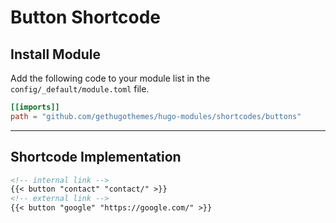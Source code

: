 # Button Shortcode

## Install Module

Add the following code to your module list in the `config/_default/module.toml` file.

```toml
[[imports]]
path = "github.com/gethugothemes/hugo-modules/shortcodes/buttons"
```

<hr>

## Shortcode Implementation

```md
<!-- internal link -->
{{< button "contact" "contact/" >}}
<!-- external link -->
{{< button "google" "https://google.com/" >}}
```
